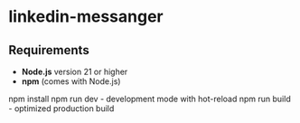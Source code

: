 # linkedin-messanger

## Requirements
- **Node.js** version 21 or higher  
- **npm** (comes with Node.js)

npm install
npm run dev - development mode with hot-reload
npm run build - optimized production build